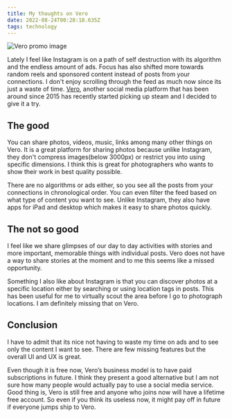 ```yaml
---
title: My thoughts on Vero
date: 2022-08-24T00:28:18.635Z
tags: technology
---
```

![Vero promo image](https://ucarecdn.com/af955270-17b7-45f9-b988-8baa6d3778fc/-/format/auto/-/quality/smart_retina/-/stretch/off/-/resize/1200x/)

Lately I feel like Instagram is on a path of self destruction with its algorithm and the endless amount of ads. Focus has also shifted more towards random reels and sponsored content instead of posts from your connections. I don't enjoy scrolling through the feed as much now since its just a waste of time. [Vero](http://vero.co), another social media platform that has been around since 2015 has recently started picking up steam and I decided to give it a try. 

## The good

You can share photos, videos, music, links among many other things on Vero. It is a great platform for sharing photos because unlike Instagram, they don't compress images(below 3000px) or restrict you into using specific dimensions. I think this is great for photographers who wants to show their work in best quality possible. 

There are no algorithms or ads either, so you see all the posts from your connections in chronological order. You can even filter the feed based on what type of content you want to see. Unlike Instagram, they also have apps for iPad and desktop which makes it easy to share photos quickly.

## The not so good

I feel like we share glimpses of our day to day activities with stories and more important, memorable things with individual posts. Vero does not have a way to share stories at the moment and to me this seems like a missed opportunity. 

Something I also like about Instagram is that you can discover photos at a specific location either by searching or using location tags in posts. This has been useful for me to virtually scout the area before I go to photograph locations. I am definitely missing that on Vero.

## Conclusion

I have to admit that its nice not having to waste my time on ads and to see only the content I want to see. There are few missing features but the overall UI and UX is great. 

Even though it is free now, Vero’s business model is to have paid subscriptions in future. I think they present a good alternative but I am not sure how many people would actually pay to use a social media service. Good thing is, Vero is still free and anyone who joins now will have a lifetime free account. So even if you think its useless now, it might pay off in future if everyone jumps ship to Vero.